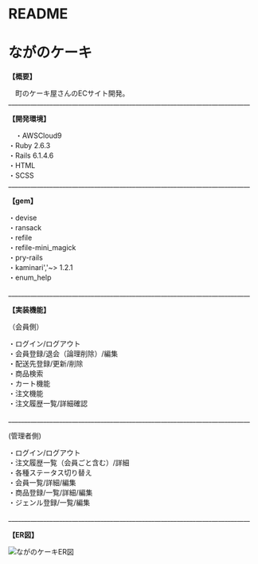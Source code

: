 # README

# ながのケーキ

__【概要】__

　町のケーキ屋さんのECサイト開発。
____________________________________________________________________________<br>

__【開発環境】__

　・AWSCloud9 <br>
  ・Ruby 2.6.3 <br>
  ・Rails 6.1.4.6 <br>
  ・HTML <br>
  ・SCSS <br>
____________________________________________________________________________<br>

__【gem】__

・devise<br>
・ransack<br>
・refile<br>
・refile-mini_magick<br>
・pry-rails<br>
・kaminari','~> 1.2.1<br>
・enum_help

____________________________________________________________________________<br>

__【実装機能】__

（会員側）

・ログイン/ログアウト<br>
・会員登録/退会（論理削除）/編集<br>
・配送先登録/更新/削除<br>
・商品検索<br>
・カート機能<br>
・注文機能<br>
・注文履歴一覧/詳細確認

____________________________________________________________________________<br>

(管理者側)

・ログイン/ログアウト<br>
・注文履歴一覧（会員ごと含む）/詳細<br>
・各種ステータス切り替え<br>
・会員一覧/詳細/編集<br>
・商品登録/一覧/詳細/編集<br>
・ジェンル登録/一覧/編集

____________________________________________________________________________<br>

__【ER図】__

![ながのケーキER図](images/er.jpg)

